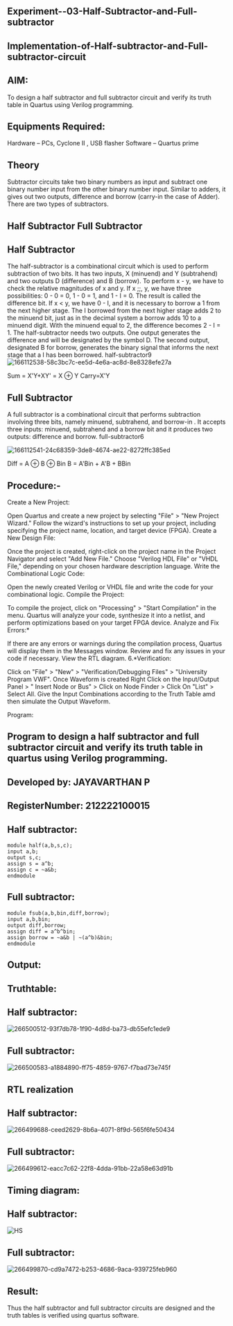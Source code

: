 ## Experiment--03-Half-Subtractor-and-Full-subtractor
## Implementation-of-Half-subtractor-and-Full-subtractor-circuit
## AIM:
To design a half subtractor and full subtractor circuit and verify its truth table in Quartus using Verilog programming.

## Equipments Required:
Hardware – PCs, Cyclone II , USB flasher
Software – Quartus prime
## Theory
Subtractor circuits take two binary numbers as input and subtract one binary number input from the other binary number input. Similar to adders, it gives out two outputs, difference and borrow (carry-in the case of Adder). There are two types of subtractors.

## Half Subtractor Full Subtractor
## Half Subtractor
The half-subtractor is a combinational circuit which is used to perform subtraction of two bits. It has two inputs, X (minuend) and Y (subtrahend) and two outputs D (difference) and B (borrow). To perform x - y, we have to check the relative magnitudes of x and y. If x ;;, y, we have three possibilities: 0 - 0 = 0, 1 - 0 = 1, and 1 - I = 0. The result is called the difference bit. If x < y, we have 0 - I, and it is necessary to borrow a 1 from the next higher stage. The I borrowed from the next higher stage adds 2 to the minuend bit, just as in the decimal system a borrow adds 10 to a minuend digit. With the minuend equal to 2, the difference becomes 2 - I = 1. The half-subtractor needs two outputs. One output generates the difference and will be designated by the symbol D. The second output, designated B for borrow, generates the binary signal that informs the next stage that a I has been borrowed. half-subtractor9
![166112538-58c3bc7c-ee5d-4e6a-ac8d-8e8328efe27a](https://github.com/JAYAVARTHAN-P/Experiment--03-Half-Subtractor-and-Full-subtractor/assets/121369281/818824c6-2a72-45b3-9781-f7ee65a26bba)


Sum = X'Y+XY' = X ⊕ Y Carry=X'Y

## Full Subtractor
A full subtractor is a combinational circuit that performs subtraction involving three bits, namely minuend, subtrahend, and borrow-in . It accepts three inputs: minuend, subtrahend and a borrow bit and it produces two outputs: difference and borrow. full-subtractor6

![166112541-24c68359-3de8-4674-ae22-8272ffc385ed](https://github.com/JAYAVARTHAN-P/Experiment--03-Half-Subtractor-and-Full-subtractor/assets/121369281/5f237f84-ab55-4c11-a53c-0aab8b50681e)


Diff = A ⊕ B ⊕ Bin B = A'Bin + A'B + BBin

## Procedure:-
Create a New Project:

Open Quartus and create a new project by selecting "File" > "New Project Wizard."
Follow the wizard's instructions to set up your project, including specifying the project name, location, and target device (FPGA).
Create a New Design File:

Once the project is created, right-click on the project name in the Project Navigator and select "Add New File."
Choose "Verilog HDL File" or "VHDL File," depending on your chosen hardware description language.
Write the Combinational Logic Code:

Open the newly created Verilog or VHDL file and write the code for your combinational logic.
Compile the Project:

To compile the project, click on "Processing" > "Start Compilation" in the menu.
Quartus will analyze your code, synthesize it into a netlist, and perform optimizations based on your target FPGA device.
Analyze and Fix Errors:*

If there are any errors or warnings during the compilation process, Quartus will display them in the Messages window.
Review and fix any issues in your code if necessary.
View the RTL diagram.
6.*Verification:

Click on "File" > "New" > "Verification/Debugging Files" > "University Program VWF".
Once Waveform is created Right Click on the Input/Output Panel > " Insert Node or Bus" > Click on Node Finder > Click On "List" > Select All.
Give the Input Combinations according to the Truth Table amd then simulate the Output Waveform.

Program:
## Program to design a half subtractor and full subtractor circuit and verify its truth table in quartus using Verilog programming.
## Developed by: JAYAVARTHAN P
## RegisterNumber: 212222100015 
## Half subtractor:
```
module half(a,b,s,c);
input a,b;
output s,c;
assign s = a^b;
assign c = ~a&b;
endmodule
```

## Full subtractor:
```
module fsub(a,b,bin,diff,borrow);
input a,b,bin;
output diff,borrow;
assign diff = a^b^bin;
assign borrow = ~a&b | ~(a^b)&bin;
endmodule
```
## Output:
## Truthtable:
## Half subtractor:
![266500512-93f7db78-1f90-4d8d-ba73-db55efc1ede9](https://github.com/JAYAVARTHAN-P/Experiment--03-Half-Subtractor-and-Full-subtractor/assets/121369281/a61c7dab-e82d-4031-be50-9a92d3697bb5)



## Full subtractor:

![266500583-a1884890-ff75-4859-9767-f7bad73e745f](https://github.com/JAYAVARTHAN-P/Experiment--03-Half-Subtractor-and-Full-subtractor/assets/121369281/1f6a0028-78c6-47b8-aada-d8fc93f9ced9)


## RTL realization
## Half subtractor:
![266499688-ceed2629-8b6a-4071-8f9d-565f6fe50434](https://github.com/JAYAVARTHAN-P/Experiment--03-Half-Subtractor-and-Full-subtractor/assets/121369281/aaa90b92-0efb-4e54-9be1-30393dd62c6a)



## Full subtractor:
![266499612-eacc7c62-22f8-4dda-91bb-22a58e63d91b](https://github.com/JAYAVARTHAN-P/Experiment--03-Half-Subtractor-and-Full-subtractor/assets/121369281/c5365629-be14-4814-b7dc-f1bb6f487aa9)


## Timing diagram:
## Half subtractor:
![HS](https://github.com/JAYAVARTHAN-P/Experiment--03-Half-Subtractor-and-Full-subtractor/assets/121369281/f6c44d84-590b-4e4a-acbe-7f5c5334ddb5)






## Full subtractor:

![266499870-cd9a7472-b253-4686-9aca-939725feb960](https://github.com/JAYAVARTHAN-P/Experiment--03-Half-Subtractor-and-Full-subtractor/assets/121369281/9e7f6708-a38d-4b8e-ac00-3f55542fd922)


## Result:
Thus the half subtractor and full subtractor circuits are designed and the truth tables is verified using quartus software.
